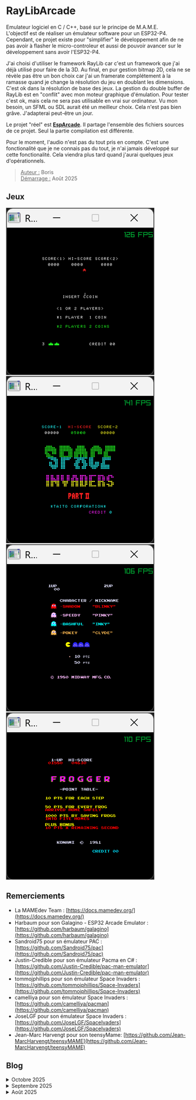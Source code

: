 
# RayLibArcade

Emulateur logiciel en C / C++, basé sur le principe de M.A.M.E.  
L'objectif est de réaliser un émulateur software pour un ESP32-P4. Cependant, ce projet existe pour "simplifier" le développement afin de ne pas avoir à flasher le micro-controleur et aussi de pouvoir avancer sur le développement sans avoir l'ESP32-P4.  

J'ai choisi d'utiliser le framework RayLib car c'est un framework que j'ai déjà utilisé pour faire de la 3D. Au final, en pur gestion bitmap 2D, cela ne se révèle pas être un bon choix car j'ai un framerate complétement à la ramasse quand je change la résolution du jeu en doublant les dimensions. C'est ok dans la résolution de base des jeux. La gestion du double buffer de RayLib est en "conflit" avec mon moteur graphique d'émulation. Pour tester c'est ok, mais cela ne sera pas utilisable en vrai sur ordinateur. Vu mon besoin, un SFML ou SDL aurait été un meilleur choix. Cela n'est pas bien grâve. J'adapterai peut-être un jour.  

Le projet "réel" est **[EspArcade](https://github.com/BorisFR/EspArcade)**. Il partage l'ensemble des fichiers sources de ce projet. Seul la partie compilation est différente.

Pour le moment, l'audio n'est pas du tout pris en compte. C'est une fonctionalité que je ne connais pas du tout, je n'ai jamais développé sur cette fonctionalité. Cela viendra plus tard quand j'aurai quelques jeux d'opérationnels.  

> <ins>Auteur :</ins> Boris  
<ins>Démarrage :</ins> Août 2025  

## Jeux  

![Space Invaders](roms/RLarcade_invaders.png) ![Space Invaders Part II](roms/RLarcade_invadpt2.png) ![Pacman](roms/RLarcade_pacman.png) ![Frogger](roms/RLarcade_frogger.png)

## Remerciements

- La MAMEdev Team : [https://docs.mamedev.org/](https://docs.mamedev.org/)  
- Harbaum pour son Galagino - ESP32 Arcade Emulator : [https://github.com/harbaum/galagino](https://github.com/harbaum/galagino)  
- Sandroid75 pour sn émulateur PAC : [https://github.com/Sandroid75/pac](https://github.com/Sandroid75/pac)  
- Justin-Credible pour son émulateur Pacma en C# : [https://github.com/Justin-Credible/pac-man-emulator](https://github.com/Justin-Credible/pac-man-emulator)  
- tommojphillips pour son émulateur Space Invaders : [https://github.com/tommojphillips/Space-Invaders](https://github.com/tommojphillips/Space-Invaders)  
- camelliya pour son émulateur Space Invaders : [https://github.com/camelliya/pacman](https://github.com/camelliya/pacman)  
- JoseLGF pour son émulateur Space Invaders : [https://github.com/JoseLGF/SpaceIvaders](https://github.com/JoseLGF/SpaceIvaders)  
- Jean-Marc Harvengt pour son teensyMame: [https://github.com/Jean-MarcHarvengt/teensyMAME](https://github.com/Jean-MarcHarvengt/teensyMAME)  

## Blog

<details>
<summary>Octobre 2025</summary>  

* J'ai trouvé le souci des inputs pour Pacman : un bug dans la gestion de l'interruption car j'écrasais la valeur du port 0, comme je le faisais avec Space Invaders. La logique est ici différente.  
* Changement de l'émulateur CpuI8085 pour i8080.Semble ok pour Space Invaders mais ne fonctionne pas pour SpaceInvaders Part II. Je teste en version ESP...  Bon, au final j'avais introduit un bug dans la gestion du "dirty screen". Comme cela ne fonctionnait pas uniquement avec les jeux i8080, j'avais is en cause l'émulation du processeur... j'en ai donc iplémenté un second. Ce second émulateur 'i8080' ne fonctionne pas avec Space Invaders Part II. Je suis donc revenu sur le premier 'i8085' et j'ai continué à creuser jusqu'à trouvé le bug. Cela ne se voyait pas dans les autres jeux car le 'dirty screen' n'est pas implenté pour ces jeux. Tout est à nouveau opérationnel et synchro en les deux versions😊.
* Début de l'implémentation du scrolling pour le jeu Frogger. Il semble que ce premier code soit opérationnel comme il le devrait. J'en suis surpris, il faut que je creuse un peu plus. J'ai un doute sur un potentiel décalage d'une ligne vers le bas.  
J'ai refait une synchro avec EspArcade. L'émulation I8080 ne fonctionne plus, l'ESP32-P4 fait un reboot à cause d'un morceau de code de ce processeur 😒  
* Le souci des INPUT_PORT est réglé : je n'avais pas implémenter toutes les touches (input du player 2 par exemple, ou encore le COIN2, COIN", START P2, ...). Maintenant que c'est implémenté, ~~le souci de joystick de Panman est réglé et~~ je sais enfin démarrer une  partie de FROGGER et même commencer à jouer. Bon, j'ai un souci avec les couleurs des sprites (pas des tiles) et je n'ai pas implémenter le scrolling. Il y a également un souci avec le nombres de vies : elles n'apparaissent pas et j'en ai un nombre infini. Pour le moment je n'ai aucune idée du pourquoi de ce phénomène.
* J'ai une première version des INPUT_PORT opérationnelle. Je me plonge dans le décodage graphique et c'est enfin un succès. J'ai les sprites de Pacman et de Frogger ! Space Invaders et sa suite sont toujours fonctionnels. Il y a cependant un "truc" avec les INPUT_PORT car au démarrage d'une partie de Pacman, le joystick ne fonctionne pas comme il devrait, je dois faire un mouvement dans toutes les directions pour que cela fonctionne correctement. Avec Frogger, je ne sais même pas simuler un COIN1. Le jeu Pacman est maintenant pleinement opérationnel ! J'ai maintenant commencé l'implémentation du clipping car les jeux positionnent des sprites sur l'écran dans des zones qui ne sont au final pas affichées.    
* Je tourne en rond, je n'arrive pas à avoir une fonction générique pour décoder les graphismes. Je plonge dans le code source de M.A.M.E. version 0.37xxx (genre pure C) et sur la toute dernière (C / C++ orienté objet). Je commence à intégrer la logique. J'en extrait du code que j'intègre dans le mien. Je commence par les macros permettant de charger les ROMS. Cela me permet d'avoir un gestionnaire de mémoire. J'intègre ensuite la partie qui gère les INPUT. Je revois complétement l'architecture logicielle de mon programme. Le tout nécessite la réécriture de nombreux morceaux de codes initial. Le programme devient plus "générique". Pour intégrer un jeu, il faut un fichier de définitions (jeu.h) qui sont majoritairement copiées depuis Mame lui-même et un fichier de codes (jeu.c) qui implémente les spécificités pour le jeu. On retrouve la logique d'implémentation de Mame car je m'en inspire énormément.  
</details>

<details>
<summary>Septembre 2025</summary>  

* En "bidouillant", j'arrive à avoir les sprites opérationnels. Cependant cela ne me satisfait pas trop car cela semble trop en "dur" pour ce jeu et ne fonctionnera surement pas pour d'autres.  Je décide donc d'essayer sur un autre jeu Z80. Je choisis d'abord Crush Roller mais eu final, il y a une protection des ROM et je ne pas trop envie de m'y atteler dès à présent. Je bascule alors sur le jeu Frogger. Celui-ci utilise deux Z80, mais un des deux n'est utile que pour l'audio : cela devrait donc me suffir pour valider mon développement.  Bon, une petite adaptation est nécessaire pour les ROM car certaines ne sont pas utilisale tel quel pour avoir le graphisme. Une inversion des bit 0 et 1 a lieu sur la première rom graphique et également pour la première ROM audio.  
* J'avance doucement en analysant d'autres émulateurs Pacman. J'arrive à faire fonctionner l'émulation Z80, le souci étant ue j'aimerai ne faire que du C++ mais quasi tout les émulateurs sont en pur C. L'autre souci est au niveau graphique : il faut décoder le stockage des tiles et sprites. Je m'inspire de ces autres émulateurs, cela commence à fonctionner, au moins pour les tiles de taille 8x8. Pour les sprites 16x16, c'est un peu tout mélangé. J'ai ma fonction qui extrait les couleurs et également les palettes de couleurs. Je suis un peu perdu avec la notion de "pen" de Mame.  
* J'enchaine sur un nouveau jeu avec un autre processeur. Les jeux sur le processeur I8080 en noir et blanc sont tout de même un peu trop ancien à mon goût. Je me contenterai de Space Invaders et Space Invaders Part II.  
Le nouveau jeu aura donc de la couleur est mon choix se porte sur Pacman qui fonctionne sur un processeur Z80.  
* Histoire de valider le début du code, j'implémente un jeu ressemblant : Space Invaders Part II. Quelques soucis dans le code mais au final, cela fonctionne. Je peaufine l'affichage afin d'implémenter le filtre de couleurs.
</details>

<details>
<summary>Août 2025</summary>  

* Je démarre l'écriture du code avec un jeu simple à émuler. Mon choix se porte sur Space Invaders.  

* Il n'y a pas de gestion de couleur, c'est juste un filtre transparent sur l'écran.En fonction de l'emplacement du pixel allumé, le joueur le verra au travers du filtre et verra donc la couleur.  
Le jeu allume et éteint les pixels, chaque pixel est un bit d'un octet.  
Découverte du jeu, il fonctionne avec un processeur I8080. J'ai rapidement un affichage qui fonctionne. Sauf qu'il n'y a pas les envahisseurs ! Il faut implémenter les interruptions au niveau de l'émulation du processeur. J'implemente dans la foulée une gestion minimale des inputs afin de pouvoir commencer à interagir avec le jeu. J'implémente une gestion d'écran bitmap avec une gestion du "dirty" afin d'optimiser l'affichage et obtenir un 60 images par secondes au minimum sur l'ESP32-P4.  
</details>
